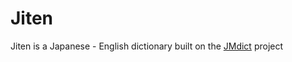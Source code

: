 # Jiten

Jiten is a Japanese - English dictionary built on the [JMdict](http://www.edrdg.org/jmdict/j_jmdict.html) project